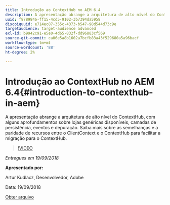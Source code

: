 ```yaml
---
title: Introdução ao ContextHub no AEM 6.4
description: A apresentação abrange a arquitetura de alto nível do ContextHub, com alguns aprofundamentos sobre lojas genéricas disponíveis, camadas de persistência, eventos e depuração. Saiba mais sobre as semelhanças e a paridade de recursos entre o ClientContext e o ContextHub para facilitar a migração para o ContextHub.
uuid: f8789846-ff15-4cd5-9102-3b7394da5958
discoiquuid: e714ec87-355c-4373-b547-98d544d73c9e
targetaudience: target-audience advanced
exl-id: b9942c91-e5e0-4d65-832f-dd96883cf569
source-git-commit: ca06e5a8b1602a7bcfb83a43f529680a5a96bacf
workflow-type: tm+mt
source-wordcount: '88'
ht-degree: 2%

---
```


# Introdução ao ContextHub no AEM 6.4{#introduction-to-contexthub-in-aem}

A apresentação abrange a arquitetura de alto nível do ContextHub, com alguns aprofundamentos sobre lojas genéricas disponíveis, camadas de persistência, eventos e depuração. Saiba mais sobre as semelhanças e a paridade de recursos entre o ClientContext e o ContextHub para facilitar a migração para o ContextHub.

>[!VIDEO](https://video.tv.adobe.com/v/23839/?quality=9)

*Entregues em 19/09/2018*

**Apresentado por:**

Artur Kudlacz, Desenvolvedor, Adobe

Data: 19/09/2018

[Obter arquivo](assets/gems-session-introduction-to-contexthub-in-aem-64.pdf)

<!--
[Get back to the Overview](https://helpx.adobe.com/experience-manager/kt/eseminars/gems/aem-index.html)
-->
